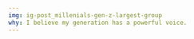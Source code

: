 ```yaml
---
img: ig-post_millenials-gen-z-largest-group
why: I believe my generation has a powerful voice.
---
```

